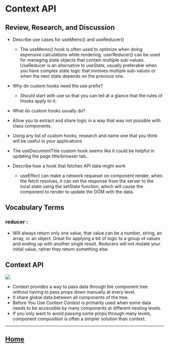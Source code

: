 # Context API

## Review, Research, and Discussion


* Describe use cases for useMemo() and useReducer()
  * The useMemo() hook is often used to optimize when doing expensive calculations while rendering. userReducer() can be used for managing state objects that contain multiple sub-values. UseReducer is an alternative to useState, usually preferable when you have complex state logic that involves multiple sub-values or when the next state depends on the previous one. 

  
* Why do custom hooks need the use prefix?
  * Should start with use so that you can tell at a glance that the rules of Hooks apply to it.

* What do custom hooks usually do?
 * Allow you to extract and share logic in a way that was not possible with class components. 

* Using any list of custom hooks, research and name one that you think will be useful in your applications
 * The useDocumentTitle custom hook seems like it could be helpful in updating the page title/browser tab..

* Describe how a hook that fetches API data might work
  * useEffect can make a network requeset on component render, when the fetch resolves, it can set the response from the server to the local state using the setState function, which will cause the component to render to update the DOM with the data.



## Vocabulary Terms

### reducer :
  * Will always return only one value, that value can be a number, string, an array, or an object. Great for applying a bit of logic to a group of values and ending up with another single result. Reducers will not mutate your initial value, rather they return something else.



## Context API

<img src ="https://miro.medium.com/max/1400/1*Yo1nkzOAMihE8Ia5O411PQ.jpeg">

* Context provides a way to pass data through the component tree without having to pass props down manually at every level.
* It share global data between all components of the tree.
* Before You Use Context Context is primarily used when some data needs to be accessible by many components at different nesting levels.
* If you only want to avoid passing some props through many levels, component composition is often a simpler solution than context.

*****************************************************************

## [ Home ](https://reem-alqurm.github.io/ReadingNotes/)
